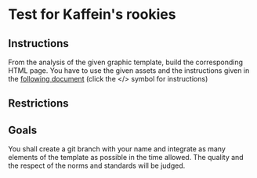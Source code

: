# Test for Kaffein's rookies

## Instructions
From the analysis of the given graphic template, build the corresponding HTML page. 
You have to use the given assets and the instructions given in the [following document](https://xd.adobe.com/spec/944ab5f9-1135-499c-4f1a-5d83c89411bb-e27b/) (click the </> symbol for instructions)

## Restrictions


## Goals
You shall create a git branch with your name and integrate as many elements of the template as possible in the time allowed. 
The quality and the respect of the norms and standards will be judged.
